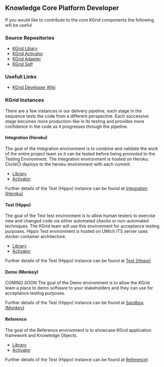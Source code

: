 ## Knowledge Core Platform Developer

If you would like to contribute to the core KGrid components the following will be useful

### Source Repositories

* [KGrid Libary](http://kgrid.org/kgrid-library/)
* [KGrid Activator](http://kgrid.org/kgrid-activator/)
* [KGrid Adapter](http://kgrid.org/kgrid-adapter/)
* [KGrid Self](https://github.com/kgrid/kgrid-shelf)

### Usefull Links
* [KGrid Developer Wiki](https://github.com/kgrid/kgrid.github.io/wiki)

### KGrid Instances
There are a few instances in our delivery pipeline, each stage in the sequence tests the code from a different perspective. Each successive stage becomes more production-like in its testing and provides more confidence in the code as it progresses through the pipeline.

#### Integration (Heroku)
The goal of the Integration environment is to combine and validate the work of the entire project team so 
it can be tested before being promoted to the Testing Environment. The Integration environment is hosted on Heroku. 
CircleCI deploys to the heroku environment with each commit.

* [Library](https://kgrid-library.herokuapp.com/)
* [Activator](https://kgrid-activator.herokuapp.com)

Further details of the Test (Hippo) instance can be found at [Integration (Heroku)](https://github.com/kgrid/kgrid.github.io/wiki/test)

#### Test (Hippo)
The goal of the Test test environment is to allow human testers to exercise new and changed code via either 
automated checks or non-automated techniques. The KGrid team will use this environment for acceptance testing purposes. Hippo Test environment is hosted on UMich ITS server uses docker container architecture.

* [Library](https://hippo-library.kgrid.org/)
* [Activator](https://hippo-activator.kgrid.org/)

Further details of the Test (Hippo) instance can be found at [Test (Hippo)](https://github.com/kgrid/kgrid.github.io/wiki/test)

#### Demo (Monkey)
*COMING SOON* 
The goal of the Demo environment is to allow the KGrid team a place to demo software to your stakeholders 
and they can use for acceptance testing purposes.


Further details of the Test (Hippo) instance can be found at [Sandbox (Monkey)](https://github.com/kgrid/kgrid.github.io/wiki/sandbox)


#### Reference
The goal of the Reference environment is to showcase KGrid application framework and Knowledge Objects.

* [Library](https://library.kgrid.org/)
* [Activator](https://activator.kgrid.org/)


Further details of the Test (Hippo) instance can be found at [Reference)](https://github.com/kgrid/kgrid.github.io/wiki/Reference)


